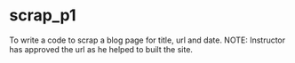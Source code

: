 # scrap_p1
To write a code to scrap a blog page for title, url and date.
NOTE: Instructor has approved the url as he helped to built the site.
